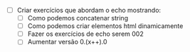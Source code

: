 - [ ] Criar exercícios que abordam o echo mostrando:
  - [ ] Como podemos concatenar string
  - [ ] Como podemos criar elementos html dinamicamente
  - [ ] Fazer os exercícios de echo serem 002
  - [ ] Aumentar versão 0.(x++).0